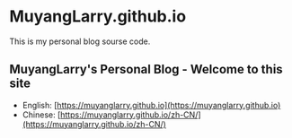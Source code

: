 # MuyangLarry.github.io
This is my personal blog sourse code.

## MuyangLarry's Personal Blog - Welcome to this site
- English: [https://muyanglarry.github.io](https://muyanglarry.github.io)
- Chinese: [https://muyanglarry.github.io/zh-CN/](https://muyanglarry.github.io/zh-CN/)
